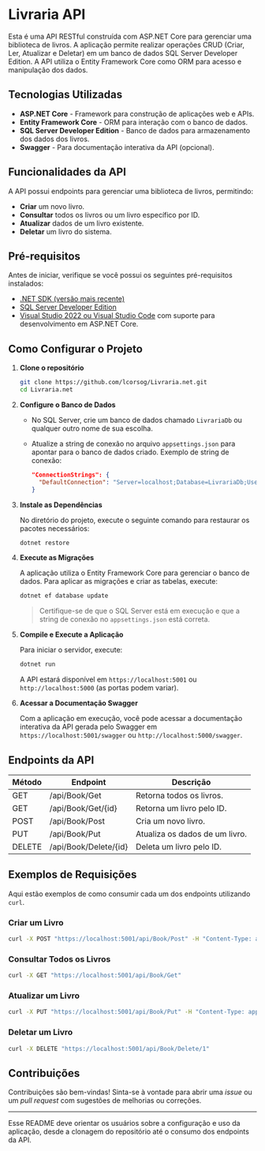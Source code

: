 # Livraria API

Esta é uma API RESTful construída com ASP.NET Core para gerenciar uma biblioteca de livros. A aplicação permite realizar operações CRUD (Criar, Ler, Atualizar e Deletar) em um banco de dados SQL Server Developer Edition. A API utiliza o Entity Framework Core como ORM para acesso e manipulação dos dados.

## Tecnologias Utilizadas

- **ASP.NET Core** - Framework para construção de aplicações web e APIs.
- **Entity Framework Core** - ORM para interação com o banco de dados.
- **SQL Server Developer Edition** - Banco de dados para armazenamento dos dados dos livros.
- **Swagger** - Para documentação interativa da API (opcional).

## Funcionalidades da API

A API possui endpoints para gerenciar uma biblioteca de livros, permitindo:

- **Criar** um novo livro.
- **Consultar** todos os livros ou um livro específico por ID.
- **Atualizar** dados de um livro existente.
- **Deletar** um livro do sistema.

## Pré-requisitos

Antes de iniciar, verifique se você possui os seguintes pré-requisitos instalados:

- [.NET SDK (versão mais recente)](https://dotnet.microsoft.com/download)
- [SQL Server Developer Edition](https://www.microsoft.com/sql-server/sql-server-downloads)
- [Visual Studio 2022 ou Visual Studio Code](https://visualstudio.microsoft.com/) com suporte para desenvolvimento em ASP.NET Core.

## Como Configurar o Projeto

1. **Clone o repositório**

   ```bash
   git clone https://github.com/lcorsog/Livraria.net.git
   cd Livraria.net
   ```

2. **Configure o Banco de Dados**

   - No SQL Server, crie um banco de dados chamado `LivrariaDb` ou qualquer outro nome de sua escolha.
   - Atualize a string de conexão no arquivo `appsettings.json` para apontar para o banco de dados criado. Exemplo de string de conexão:

     ```json
     "ConnectionStrings": {
       "DefaultConnection": "Server=localhost;Database=LivrariaDb;User Id=seu-usuario;Password=sua-senha;"
     }
     ```

3. **Instale as Dependências**

   No diretório do projeto, execute o seguinte comando para restaurar os pacotes necessários:

   ```bash
   dotnet restore
   ```

4. **Execute as Migrações**

   A aplicação utiliza o Entity Framework Core para gerenciar o banco de dados. Para aplicar as migrações e criar as tabelas, execute:

   ```bash
   dotnet ef database update
   ```

   > Certifique-se de que o SQL Server está em execução e que a string de conexão no `appsettings.json` está correta.

5. **Compile e Execute a Aplicação**

   Para iniciar o servidor, execute:

   ```bash
   dotnet run
   ```

   A API estará disponível em `https://localhost:5001` ou `http://localhost:5000` (as portas podem variar).

6. **Acessar a Documentação Swagger**

   Com a aplicação em execução, você pode acessar a documentação interativa da API gerada pelo Swagger em `https://localhost:5001/swagger` ou `http://localhost:5000/swagger`.

## Endpoints da API

| Método | Endpoint          | Descrição                            |
|--------|--------------------|--------------------------------------|
| GET    | /api/Book/Get     | Retorna todos os livros.            |
| GET    | /api/Book/Get/{id}| Retorna um livro pelo ID.           |
| POST   | /api/Book/Post    | Cria um novo livro.                 |
| PUT    | /api/Book/Put     | Atualiza os dados de um livro.      |
| DELETE | /api/Book/Delete/{id}| Deleta um livro pelo ID.         |

## Exemplos de Requisições

Aqui estão exemplos de como consumir cada um dos endpoints utilizando `curl`.

### Criar um Livro

```bash
curl -X POST "https://localhost:5001/api/Book/Post" -H "Content-Type: application/json" -d "{\"Title\": \"Livro Exemplo\", \"Author\": \"Autor Exemplo\", \"PublicationYear\": 2023, \"Genre\": \"Ficção\"}"
```

### Consultar Todos os Livros

```bash
curl -X GET "https://localhost:5001/api/Book/Get"
```

### Atualizar um Livro

```bash
curl -X PUT "https://localhost:5001/api/Book/Put" -H "Content-Type: application/json" -d "{\"Id\": 1, \"Title\": \"Livro Atualizado\", \"Author\": \"Novo Autor\", \"PublicationYear\": 2024, \"Genre\": \"Não-ficção\"}"
```

### Deletar um Livro

```bash
curl -X DELETE "https://localhost:5001/api/Book/Delete/1"
```

## Contribuições

Contribuições são bem-vindas! Sinta-se à vontade para abrir uma _issue_ ou um _pull request_ com sugestões de melhorias ou correções.

---

Esse README deve orientar os usuários sobre a configuração e uso da aplicação, desde a clonagem do repositório até o consumo dos endpoints da API.

